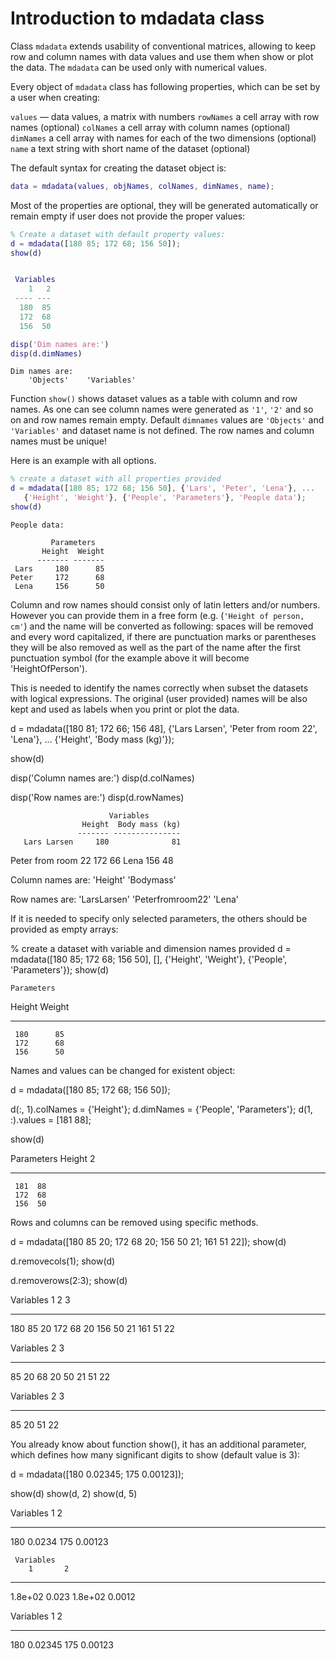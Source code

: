 # Introduction to mdadata class

Class `mdadata` extends usability of conventional matrices, allowing to keep row and column names with data values and use them when show or plot the data. The `mdadata` can be used only with numerical values.

Every object of `mdadata` class has following properties, which can be set by a user when creating:

`values` — data values, a matrix with numbers
`rowNames` a cell array with row names (optional)
`colNames` a cell array with column names (optional)
`dimNames` a cell array with names for each of the two dimensions (optional)
`name` a text string with short name of the dataset (optional)

The default syntax for creating the dataset object is:

```matlab
data = mdadata(values, objNames, colNames, dimNames, name);
```

Most of the properties are optional, they will be generated automatically or remain empty if user does not provide the proper values:

```matlab
% Create a dataset with default property values:
d = mdadata([180 85; 172 68; 156 50]);
show(d)
```

```matlab

 Variables
    1   2
 ---- ---
  180  85
  172  68
  156  50
```
  
```matlab
disp('Dim names are:')
disp(d.dimNames)
```
```
Dim names are:
    'Objects'    'Variables'
```

Function `show()` shows dataset values as a table with column and row names. As one can see column names were generated as `'1'`, `'2'` and so on and row names remain empty. Default `dimnames` values are `'Objects'` and `'Variables'` and dataset name is not defined. The row names and column names must be unique!

Here is an example with all options.

```matlab
% create a dataset with all properties provided
d = mdadata([180 85; 172 68; 156 50], {'Lars', 'Peter', 'Lena'}, ...
   {'Height', 'Weight'}, {'People', 'Parameters'}, 'People data');
show(d)
```
```
People data:

         Parameters
       Height  Weight
      ------- -------
 Lars     180      85
Peter     172      68
 Lena     156      50
```

Column and row names should consist only of latin letters and/or numbers. However you can provide them in a free form (e.g. (`'Height of person, cm'`) and the name will be converted as following: spaces will be removed and every word capitalized, if there are punctuation marks or parentheses they will be also removed as well as the part of the name after the first punctuation symbol (for the example above it will become 'HeightOfPerson').

This is needed to identify the names correctly when subset the datasets with logical expressions. The original (user provided) names will be also kept and used as labels when you print or plot the data.

d = mdadata([180 81; 172 66; 156 48], {'Lars Larsen', 'Peter from room 22', 'Lena'}, ...
   {'Height', 'Body mass (kg)'});

show(d)

disp('Column names are:')
disp(d.colNames)

disp('Row names are:')
disp(d.rowNames)

                          Variables
                    Height  Body mass (kg)
                   ------- ---------------
       Lars Larsen     180              81
Peter from room 22     172              66
              Lena     156              48

Column names are:
    'Height'    'Bodymass'

Row names are:
    'LarsLarsen'    'Peterfromroom22'    'Lena'

If it is needed to specify only selected parameters, the others should be provided as empty arrays:

% create a dataset with variable and dimension names provided
d = mdadata([180 85; 172 68; 156 50], [], {'Height', 'Weight'}, {'People', 'Parameters'});
show(d)

    Parameters
  Height  Weight
 ------- -------
     180      85
     172      68
     156      50

Names and values can be changed for existent object:

d = mdadata([180 85; 172 68; 156 50]);

d(:, 1).colNames =  {'Height'};
d.dimNames = {'People', 'Parameters'};
d(1, :).values = [181 88];

show(d)

  Parameters
  Height   2
 ------- ---
     181  88
     172  68
     156  50

Rows and columns can be removed using specific methods.

d = mdadata([180 85 20; 172 68 20; 156 50 21; 161 51 22]);
show(d)

d.removecols(1);
show(d)

d.removerows(2:3);
show(d)

   Variables
    1   2   3
 ---- --- ---
  180  85  20
  172  68  20
  156  50  21
  161  51  22



Variables
   2   3
 --- ---
  85  20
  68  20
  50  21
  51  22



Variables
   2   3
 --- ---
  85  20
  51  22

You already know about function show(), it has an additional parameter, which defines how many significant digits to show (default value is 3):

d = mdadata([180 0.02345; 175 0.00123]);

show(d)
show(d, 2)
show(d, 5)

   Variables
    1        2
 ---- --------
  180   0.0234
  175  0.00123



     Variables
        1       2
 -------- -------
  1.8e+02   0.023
  1.8e+02  0.0012



   Variables
    1        2
 ---- --------
  180  0.02345
  175  0.00123
